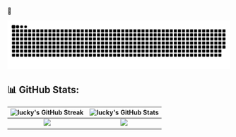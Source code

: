 🍁

<div align="center">
  <a href="https://github.com/luckycatx">
    <img src="/assets/grid-snake.svg" alt="snake">
  </a>
</div>

## 📊 GitHub Stats:

<div align="center">
  
| <img alt="lucky's GitHub Streak" src="https://github-readme-streak-stats.herokuapp.com/?user=luckycatx&theme=ambient_gradient "/> | <img alt="lucky's GitHub Stats" src="https://github-readme-stats.vercel.app/api?username=luckycatx&count_private=true&include_all_commits=true&theme=ambient_gradient&show_icons=true "/> |
|:------------------------------------------------------------------------------------------------------:|:----------------------------------------------------------------------------------------------------------:|
| <img src="https://github-profile-summary-cards.vercel.app/api/cards/repos-per-language?username=luckycatx&theme=solarized&layout=compact" /> | <img src="https://github-profile-summary-cards.vercel.app/api/cards/most-commit-language?username=luckycatx&theme=solarized&layout=compact" /> |

</div>
